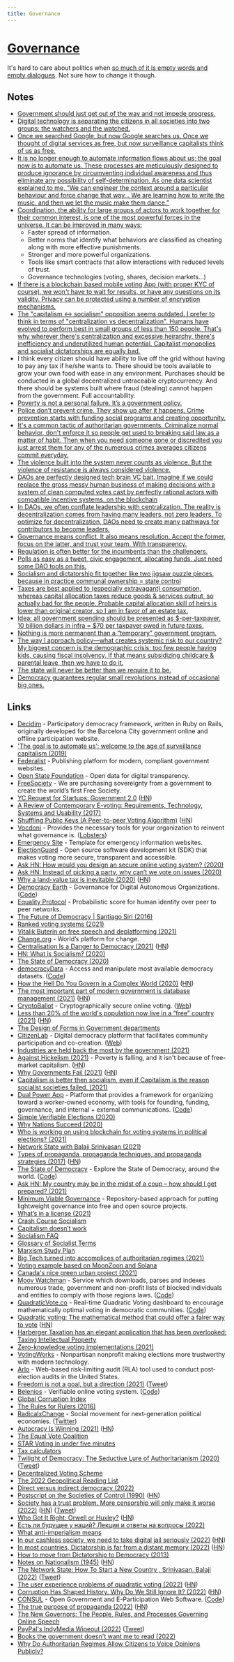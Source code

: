 ```yaml
---
title: Governance
---
```


# [Governance](https://en.wikipedia.org/wiki/Governance)

It's hard to care about politics when [so much of it is empty words and empty dialogues](https://twitter.com/RoryStewartUK/status/1521092481479282689). Not sure how to change it though.

## Notes

- [Government should just get out of the way and not impede progress.](https://www.youtube.com/watch?v=lSD_vpfikbE)
- [Digital technology is separating the citizens in all societies into two groups: the watchers and the watched.](https://www.theguardian.com/technology/2019/jan/20/shoshana-zuboff-age-of-surveillance-capitalism-google-facebook)
- [Once we searched Google, but now Google searches us. Once we thought of digital services as free, but now surveillance capitalists think of us as free.](https://www.theguardian.com/technology/2019/jan/20/shoshana-zuboff-age-of-surveillance-capitalism-google-facebook)
- [It is no longer enough to automate information flows about us; the goal now is to automate us. These processes are meticulously designed to produce ignorance by circumventing individual awareness and thus eliminate any possibility of self-determination. As one data scientist explained to me, “We can engineer the context around a particular behaviour and force change that way… We are learning how to write the music, and then we let the music make them dance.”](https://www.theguardian.com/technology/2019/jan/20/shoshana-zuboff-age-of-surveillance-capitalism-google-facebook)
- [Coordination, the ability for large groups of actors to work together for their common interest, is one of the most powerful forces in the universe. It can be improved in many ways:](https://vitalik.ca/general/2020/09/11/coordination.html)
  - Faster spread of information.
  - Better norms that identify what behaviors are classified as cheating along with more effective punishments.
  - Stronger and more powerful organizations.
  - Tools like smart contracts that allow interactions with reduced levels of trust.
  - Governance technologies (voting, shares, decision markets...)
- [If there is a blockchain based mobile voting App (with proper KYC of course), we won't have to wait for results, or have any questions on its validity. Privacy can be protected using a number of encryption mechanisms.](https://twitter.com/VitalikButerin/status/1324179944558059522)
- [The "capitalism <-> socialism" opposition seems outdated. I prefer to think in terms of "centralization vs decentralization". Humans have evolved to perform best in small groups of less than 150 people. That's why wherever there's centralization and excessive heirarchy, there's inefficiency and underutilized human potential. Capitalist monopolies and socialist dictatorships are equally bad.](https://t.me/durov/151)
- I think every citizen should have ability to live off the grid without having to pay any tax if he/she wants to. There should be tools available to grow your own food with ease in any environment. Purchases should be conducted in a global decentralized untraceable cryptocurrency. And there should be systems built where fraud (stealing) cannot happen from the government. Full accountability.
- [Poverty is not a personal failure. It’s a government policy.](https://twitter.com/The_Acumen/status/1388276859532611589)
- [Police don’t prevent crime. They show up after it happens. Crime prevention starts with funding social programs and creating opportunity.](https://twitter.com/mhdksafa/status/1408292548737699840)
- [It's a common tactic of authoritarian governments. Criminalize normal behavior, don't enforce it so people get used to breaking said law as a matter of habit. Then when you need someone gone or discredited you just arrest them for any of the numerous crimes averages citizens commit everyday.](https://www.reddit.com/r/worldnews/comments/ppuuf6/under_pressure_from_russian_government_google/)
- [The violence built into the system never counts as violence. But the violence of resistance is always considered violence.](https://twitter.com/zapatistarising/status/1439348242131689482)
- [DAOs are perfectly designed tech brain VC bait. Imagine if we could replace the gross messy human business of making decisions with a system of clean computed votes cast by perfectly rational actors with compatible incentive systems. on the blockchain](https://twitter.com/isosteph/status/1441437320289341445)
- [In DAOs, we often conflate leadership with centralization. The reality is decentralization comes from having many leaders, not zero leaders. To optimize for decentralization, DAOs need to create many pathways for contributors to become leaders.](https://twitter.com/chaserchapman/status/1441458730277629958)
- [Governance means conflict. It also means resolution. Accept the former, focus on the latter, and trust your team. With transparency.](https://twitter.com/armaniferrante/status/1450878886535839745)
- [Regulation is often better for the incumbents than the challengers.](https://twitter.com/benedictevans/status/1455531071588679689)
- [Polls as easy as a tweet, civic engagement, allocating funds. Just need some DAO tools on this.](https://twitter.com/yanivgraph/status/1457104839620677632)
- [Socialism and dictatorship fit together like two jigsaw puzzle pieces, because in practice communal ownership = state control](https://twitter.com/paulg/status/1460212725938900995)
- [Taxes are best applied to (especially extravagant) consumption, whereas capital allocation taxes reduce goods & services output, so actually bad for the people. Probable capital allocation skill of heirs is lower than original creator, so I am in favor of an estate tax.](https://twitter.com/noahpinion/status/1460449757076226049?s=28)
- [Idea: all government spending should be presented as $-per-taxpayer. 10 billion dollars in infra = $70 per taxpayer owed in future taxes.](https://twitter.com/justindross/status/1467566554728521731)
- [Nothing is more permanent than a “temporary” government program.](https://twitter.com/elonmusk/status/1468685877970935809)
- [The way I approach policy—what creates systemic risk to our country? My biggest concern is the demographic crisis: too few people having kids, causing fiscal insolvency. If that means subsidizing childcare & parental leave, then we have to do it.](https://twitter.com/nikitabier/status/1491847339715092521)
- [The state will never be better than we require it to be.](https://twitter.com/Snowden/status/1493646944094371842)
- [Democracy guarantees regular small revolutions instead of occasional big ones.](https://twitter.com/paulg/status/1509302933464178697)

## Links

- [Decidim](https://github.com/decidim/decidim) - Participatory democracy framework, written in Ruby on Rails, originally developed for the Barcelona City government online and offline participation website.
- ['The goal is to automate us': welcome to the age of surveillance capitalism (2019)](https://www.theguardian.com/technology/2019/jan/20/shoshana-zuboff-age-of-surveillance-capitalism-google-facebook)
- [Federalist](https://federalist.18f.gov/) - Publishing platform for modern, compliant government websites.
- [Open State Foundation](https://openstate.eu/en/) - Open data for digital transparency.
- [FreeSociety](https://www.freesociety.com/) - We are purchasing sovereignty from a government to create the world’s first Free Society.
- [YC Request for Startups: Government 2.0](https://blog.ycombinator.com/request-for-startups-government-2-0/) ([HN](https://news.ycombinator.com/item?id=19993517))
- [A Review of Contemporary E-voting: Requirements, Technology, Systems and Usability (2017)](https://pdfs.semanticscholar.org/e734/d63888d81075efa0402599ae4e43772cf2e7.pdf)
- [Shuffling Public Keys (A Peer-to-peer Voting Algorithm)](http://vixra.org/pdf/1905.0239v1.pdf) ([HN](https://news.ycombinator.com/item?id=20067480))
- [Vocdoni](https://vocdoni.io/) - Provides the necessary tools for your organization to reinvent what governance is. ([Lobsters](https://lobste.rs/s/qbceut/vocdoni_universally_verifiable_voting))
- [Emergency Site](https://emergency-site.dev/) - Template for emergency information websites.
- [ElectionGuard](https://github.com/microsoft/electionguard) - Open source software development kit (SDK) that makes voting more secure, transparent and accessible.
- [Ask HN: How would you design an secure online voting system? (2020)](https://news.ycombinator.com/item?id=24994514)
- [Ask HN: Instead of picking a party, why can’t we vote on issues (2020)](https://news.ycombinator.com/item?id=25021503)
- [Why a land-value tax is inevitable (2020)](https://www.progress.org/articles/why-a-land-value-tax-is-inevitable) ([HN](https://news.ycombinator.com/item?id=25317896))
- [Democracy Earth](https://democracy.earth/#/) - Governance for Digital Autonomous Organizations. ([Code](https://github.com/DemocracyEarth/dapp))
- [Equality Protocol](https://github.com/DemocracyEarth/paper) - Probabilistic score for human identity over peer to peer networks.
- [The Future of Democracy | Santiago Siri (2016)](https://www.youtube.com/watch?v=yGmGWZCE4h0)
- [Ranked voting systems (2021)](https://www.elzear.de/posts/2021-01-10-polls)
- [Vitalik Buterin on free speech and deplatforming (2021)](https://twitter.com/VitalikButerin/status/1348894400919703552)
- [Change.org](https://www.change.org/) - World’s platform for change.
- [Centralisation Is a Danger to Democracy (2021)](https://redecentralize.org/blog/2021/01/18/centralization-is-a-danger-to-democracy) ([HN](https://news.ycombinator.com/item?id=25828081))
- [HN: What is Socialism? (2020)](https://news.ycombinator.com/item?id=25961455)
- [The State of Democracy (2020)](https://pages.eiu.com/rs/753-RIQ-438/images/democracy-index-2020.pdf)
- [democracyData](https://xmarquez.github.io/democracyData/) - Access and manipulate most available democracy datasets. ([Code](https://github.com/xmarquez/democracyData))
- [How the Hell Do You Govern in a Complex World (2020)](https://howthehell.substack.com/p/govern-complex-world) ([HN](https://news.ycombinator.com/item?id=26138224))
- [The most important part of modern government is database management (2021)](https://twitter.com/rcolvile/status/1361673425140543490) ([HN](https://news.ycombinator.com/item?id=26159540))
- [CryptoBallot](https://github.com/cryptoballot/cryptoballot) - Cryptographically secure online voting. ([Web](https://cryptoballot.com/))
- [Less than 20% of the world's population now live in a “free” country (2021)](https://freedomhouse.org/report/freedom-world/2021/democracy-under-siege) ([HN](https://news.ycombinator.com/item?id=26397819))
- [The Design of Forms in Government departments](https://design-of-forms.online/)
- [CitizenLab](https://github.com/CitizenLabDotCo/citizenlab) - Digital democracy platform that facilitates community participation and co-creation. ([Web](https://www.citizenlab.co/))
- [Industries are held back the most by the government (2021)](https://twitter.com/orthonormalist/status/1378689088174256128)
- [Against Hickelism (2021)](https://noahpinion.substack.com/p/against-hickelism) - Poverty is falling, and it isn't because of free-market capitalism. ([HN](https://news.ycombinator.com/item?id=26693052))
- [Why Governments Fail (2021)](https://www.persuasion.community/p/-why-governments-fail) ([HN](https://news.ycombinator.com/item?id=26943269))
- [Capitalism is better then socialism, even if Capitalism is the reason socialist societies failed. (2021)](https://www.reddit.com/r/IntellectualDarkWeb/comments/mzov5l/capitalism_is_better_then_socialism_even_if/)
- [Dual Power App](https://dualpower.app/) - Platform that provides a framework for organizing toward a worker-owned economy, with tools for founding, funding, governance, and internal + external communications. ([Code](https://github.com/BSA-US/dual-power-app))
- [Simple Verifiable Elections (2020)](https://samtay.github.io/posts/verifiable-elections)
- [Why Nations Succeed (2020)](https://paul.copplest.one/blog/why-nations-succeed.html)
- [Who is working on using blockchain for voting systems in political elections? (2021)](https://www.reddit.com/r/CryptoTechnology/comments/nnxs4q/is_anybody_working_on_voting_systems_for/)
- [Network State with Balaji Srinivasan (2021)](https://ideas.beondeck.com/episodes/3-network-state-with-balaji-srinivasan?t=76m43s)
- [Types of propaganda, propaganda techniques, and propaganda strategies (2017)](http://factmyth.com/types-of-propaganda-propaganda-techniques-and-propaganda-stratigies/) ([HN](https://news.ycombinator.com/item?id=27595043))
- [The State of Democracy](https://state-of-democracy.vercel.app/) - Explore the State of Democracy, around the world. ([Code](https://github.com/sampoder/democracy))
- [Ask HN: My country may be in the midst of a coup – how should I get prepared? (2021)](https://news.ycombinator.com/item?id=28008571)
- [Minimum Viable Governance](https://github.com/github/MVG) - Repository-based approach for putting lightweight governance into free and open source projects.
- [What’s in a license (2021)](https://syndis.is/2021/09/01/e-license)
- [Crash Course Socialism](https://dessalines.github.io/essays/crash_course_socialism.html)
- [Capitalism doesn’t work](https://dessalines.github.io/essays/capitalism_doesnt_work.html)
- [Socialism FAQ](https://dessalines.github.io/essays/socialism_faq.html)
- [Glossary of Socialist Terms](https://dessalines.github.io/essays/glossary_of_socialist_terms.html)
- [Marxism Study Plan](https://dessalines.github.io/essays/dessalines_marxism_study_plan.html)
- [Big Tech turned into accomplices of authoritarian regimes (2021)](https://twitter.com/navalny/status/1441065558267633666)
- [Voting example based on MoonZoon and Solana](https://github.com/MartinKavik/voting-solana-moonzoon)
- [Canada's nice green urban project (2021)](https://twitter.com/IDoTheThinking/status/1443636143707222019)
- [Moov Watchman](https://oss.moov.io/watchman/) - Service which downloads, parses and indexes numerous trade, government and non-profit lists of blocked individuals and entities to comply with those regions laws. ([Code](https://github.com/moov-io/watchman))
- [QuadraticVote.co](https://quadraticvote.co/) - Real-time Quadratic Voting dashboard to encourage mathematically optimal voting in democratic communities. ([Code](https://github.com/Anish-Agnihotri/quadratic-voting))
- [Quadratic voting: The mathematical method that could offer a fairer way to vote](https://www.economist.com/christmas-specials/2021/12/18/the-mathematical-method-that-could-offer-a-fairer-way-to-vote) ([HN](https://news.ycombinator.com/item?id=29586658))
- [Harberger Taxation has an elegant application that has been overlooked: Taxing Intellectual Property](https://ristret.com/s/ftmbkg/harberger_taxation_has_elegant)
- [Zero-knowledge voting implementations (2021)](https://twitter.com/dwr/status/1458127746912047107)
- [VotingWorks](https://www.voting.works/) - Nonpartisan nonprofit making elections more trustworthy with modern technology.
- [Arlo](https://github.com/votingworks/arlo) - Web-based risk-limiting audit (RLA) tool used to conduct post-election audits in the United States.
- [Freedom is not a goal, but a direction (2021)](https://edwardsnowden.substack.com/p/culturalrevolutions) ([Tweet](https://twitter.com/Snowden/status/1458903893052690433))
- [Belenios](https://www.belenios.org/) - Verifiable online voting system. ([Code](https://github.com/glondu/belenios))
- [Global Corruption Index](https://risk-indexes.com/global-corruption-index/)
- [The Rules for Rulers (2016)](https://www.youtube.com/watch?v=rStL7niR7gs)
- [RadicalxChange](https://www.radicalxchange.org/#message) - Social movement for next-generation political economies. ([Twitter](https://twitter.com/RadxChange))
- [Autocracy Is Winning (2021)](https://www.theatlantic.com/magazine/archive/2021/12/the-autocrats-are-winning/620526/) ([HN](https://news.ycombinator.com/item?id=29229386))
- [The Equal Vote Coalition](https://www.equal.vote/)
- [STAR Voting in under five minutes](https://www.youtube.com/watch?v=aiQ9Z5sME00)
- [Tax calculators](https://twitter.com/AlexSukhorukov_/status/1464254455038287877)
- [Twilight of Democracy: The Seductive Lure of Authoritarianism (2020)](https://twitter.com/wolfejosh/status/1464619768648974348) ([Tweet](https://twitter.com/wolfejosh/status/1464619768648974348))
- [Decentralized Voting Scheme](https://github.com/EDGDrummond/DeVo)
- [The 2022 Geopolitical Reading List](https://encyclopediageopolitica.com/2021/12/19/the-2022-geopolitical-reading-list/)
- [Direct versus indirect democracy (2022)](https://equilibria.club/direct-versus-indirect-democracy/)
- [Postscript on the Societies of Control (1990)](https://theanarchistlibrary.org/library/gilles-deleuze-postscript-on-the-societies-of-control) ([HN](https://news.ycombinator.com/item?id=29921750))
- [Society has a trust problem. More censorship will only make it worse (2022)](https://on.substack.com/p/society-has-a-trust-problem-more) ([HN](https://news.ycombinator.com/item?id=30092136)) ([Tweet](https://twitter.com/lulumeservey/status/1486801734110482434))
- [Who Got It Right: Orwell or Huxley?](https://www.pairagraph.com/dialogue/07d855107abf428c97583312e1e738fe) ([HN](https://news.ycombinator.com/item?id=30107066))
- [Есть ли будущее у наций? Лекция и ответы на вопросы (2022)](https://www.youtube.com/watch?v=8jAEZnSVMKA)
- [What anti-imperialism means](https://twitter.com/davidallengreen/status/1496067931322699778)
- [In our cashless society, we need to take digital jail seriously (2022)](https://thehub.ca/2022-02-22/howard-anglin-in-our-cashless-society-we-need-to-take-digital-jail-seriously/) ([HN](https://news.ycombinator.com/item?id=30435215))
- [In most countries, Dictatorship is far from a distant memory (2022)](https://ourworldindata.org/democracies-age) ([HN](https://news.ycombinator.com/item?id=30455730))
- [How to move from Dictatorship to Democracy (2013)](http://www.aeinstein.org/wp-content/uploads/2013/09/FDTD.pdf)
- [Notes on Nationalism (1945)](https://www.orwellfoundation.com/the-orwell-foundation/orwell/essays-and-other-works/notes-on-nationalism/) ([HN](https://news.ycombinator.com/item?id=30575455))
- [The Network State: How To Start a New Country , Srinivasan, Balaji (2022)](https://www.amazon.com/dp/B09VPKZR3G) ([Tweet](https://twitter.com/balajis/status/1504852745609637893))
- [The user experience problems of quadratic voting (2022)](https://timdaub.github.io/2022/03/27/the-user-experience-problems-of-quadratic-voting/) ([HN](https://news.ycombinator.com/item?id=30822489))
- [Corruption Has Shaped History. Why Do We Still Ignore It? (2022)](https://aeon.co/essays/corruption-has-shaped-history-why-do-we-still-ignore-it) ([HN](https://news.ycombinator.com/item?id=30865974))
- [CONSUL](https://consulproject.org/en/) - Open Government and E-Participation Web Software. ([Code](https://github.com/consul/consul))
- [The true purpose of propaganda (2022)](https://robkhenderson.substack.com/p/the-true-purpose-of-propaganda?s=r) ([HN](https://news.ycombinator.com/item?id=30962199))
- [The New Governors: The People, Rules, and Processes Governing Online Speech](https://harvardlawreview.org/wp-content/uploads/2018/04/1598-1670_Online.pdf)
- [PayPal's IndyMedia Wipeout (2022)](https://taibbi.substack.com/p/paypals-indymedia-wipeout?s=r) ([Tweet](https://twitter.com/samecwilliams/status/1521587066592710658))
- [Books the government doesn't want me to read (2022)](https://www.reddit.com/r/suggestmeabook/comments/uite8o/books_the_government_doesnt_want_me_to_read/)
- [Why Do Authoritarian Regimes Allow Citizens to Voice Opinions Publicly?](https://www.journals.uchicago.edu/doi/abs/10.1086/690303)